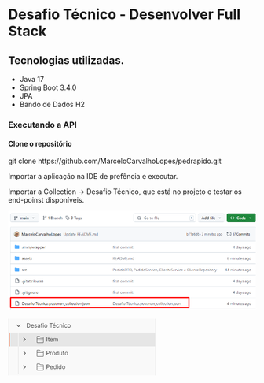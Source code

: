 # Desafio Técnico - Desenvolver Full Stack
## Tecnologias utilizadas.

* Java 17
* Spring Boot 3.4.0
* JPA
* Bando de Dados H2

### Executando a API

#### Clone o repositório
<p>git clone https://github.com/MarceloCarvalhoLopes/pedrapido.git</p>

<p>Importar a aplicação na IDE de prefência e executar.</p>
<p>Importar a Collection -> Desafio Técnico, que está no projeto e testar os end-poinst disponíveis.</p>
<p>
  <img src="assets/imagem_2024-12-03_235743234.png">    
</p>
<p>
  <img src="assets/allendpoints.png">    
</p>
